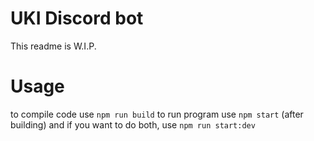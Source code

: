 # UKI Discord bot

This readme is W.I.P.

# Usage

to compile code use `npm run build`
to run program use `npm start` (after building)
and if you want to do both, use `npm run start:dev`
